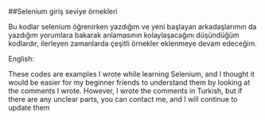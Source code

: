 ##Selenium giriş seviye örnekleri

Bu kodlar selenium öğrenirken yazdığım ve yeni başlayan arkadaşlarımın da yazdığım yorumlara bakarak anlamasının kolaylaşacağını düşündüğüm kodlardır, ilerleyen zamanlarda çeşitli örnekler eklenmeye devam edeceğim.



English:

These codes are examples I wrote while learning Selenium, and I thought it would be easier for my beginner friends to understand them by looking at the comments I wrote. However, I wrote the comments in Turkish, but if there are any unclear parts, you can contact me, and I will continue to update them
